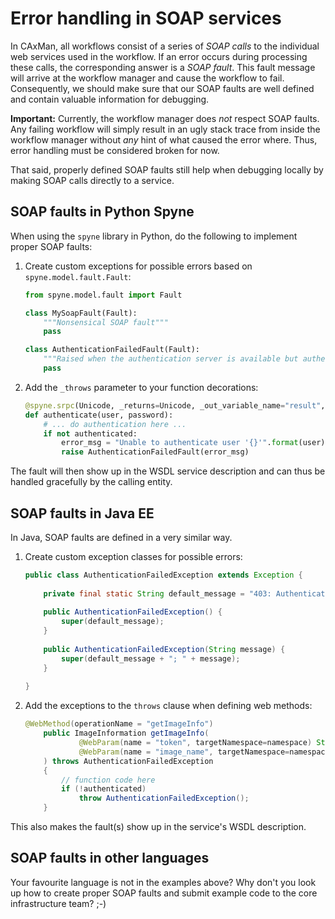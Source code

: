 # Error handling in SOAP services
In CAxMan, all workflows consist of a series of _SOAP calls_ to the individual
web services used in the workflow. If an error occurs during processing these
calls, the corresponding answer is a _SOAP fault_. This fault message will
arrive at the workflow manager and cause the workflow to fail. Consequently, 
we should make sure that our SOAP faults are well defined and contain
valuable information for debugging.

**Important:** Currently, the workflow manager does _not_ respect SOAP faults.
Any failing workflow will simply result in an ugly stack trace from inside the
workflow manager without _any_ hint of what caused the error where. Thus, error
handling must be considered broken for now. 

That said, properly defined SOAP faults still help when debugging locally by 
making SOAP calls directly to a service.

## SOAP faults in Python Spyne
When using the `spyne` library in Python, do the following to implement proper
SOAP faults:
1. Create custom exceptions for possible errors based on 
   `spyne.model.fault.Fault`:
   ```python
   from spyne.model.fault import Fault
   
   class MySoapFault(Fault):
       """Nonsensical SOAP fault"""
       pass
   
   class AuthenticationFailedFault(Fault):
       """Raised when the authentication server is available but authentication fails."""
       pass
   ```

2. Add the `_throws` parameter to your function decorations:
   ```python
   @spyne.srpc(Unicode, _returns=Unicode, _out_variable_name="result", _throws=[AuthenticationFailedFault])
   def authenticate(user, password):
       # ... do authentication here ...
       if not authenticated:
           error_msg = "Unable to authenticate user '{}'".format(user)
           raise AuthenticationFailedFault(error_msg)
   ```

The fault will then show up in the WSDL service description and can thus be
handled gracefully by the calling entity.

## SOAP faults in Java EE
In Java, SOAP faults are defined in a very similar way.

1. Create custom exception classes for possible errors:
   ```java
   public class AuthenticationFailedException extends Exception {
    
       private final static String default_message = "403: Authentication failed";
    
       public AuthenticationFailedException() {
           super(default_message);
       }
    
       public AuthenticationFailedException(String message) {
           super(default_message + "; " + message);
       }
    
   }
   ```

2. Add the exceptions to the `throws` clause when defining web methods:
   ```java
   @WebMethod(operationName = "getImageInfo")
       public ImageInformation getImageInfo(
               @WebParam(name = "token", targetNamespace=namespace) String token,
               @WebParam(name = "image_name", targetNamespace=namespace) String image_name
       ) throws AuthenticationFailedException
       {
           // function code here
           if (!authenticated)
               throw AuthenticationFailedException();
       }
   ```
This also makes the fault(s) show up in the service's WSDL description.

## SOAP faults in other languages
Your favourite language is not in the examples above? Why don't you look up
how to create proper SOAP faults and submit example code to the core
infrastructure team? ;-)